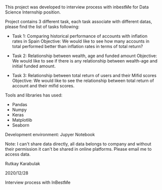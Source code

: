This project was developed to interview process with inbestMe for Data Science Internship position. 

Project contains 3 different task, each task associate with different datas, please find the list of tasks following:

- Task 1: Comparing historical performance of accounts with inflation rates in Spain
Objective: We would like to see how many accounts in total performed better than inflation rates in terms of total return?

- Task 2: Relationship between wealth, age and funded amount
Objective: We would like to see if there is any relationship between wealth-age and initial funded amount.

- Task 3: Relationship between total return of users and their Mifid scores
Objective: We would like to see the relationship between total return of account and their mifid scores.


Tools and libraries has used:
- Pandas
- Numpy
- Keras
- Matplotlib
- Seaborn

Development environment: Jupyer Notebook

Note: I can't share data directly, all data belongs to company and without their permission it can't be shared in online platforms. Please email me to access data.

Rutkay Karabulak

2020/12/28

Interview process with InBestMe


